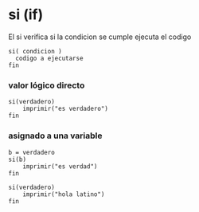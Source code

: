 # si (if)
El si verifica si la condicion se cumple ejecuta el codigo
```
si( condicion )
  codigo a ejecutarse
fin
```
### valor lógico directo
```
si(verdadero)
    imprimir("es verdadero")
fin
```

### asignado a una variable
```
b = verdadero
si(b)
    imprimir("es verdad")
fin
```

```
si(verdadero)
    imprimir("hola latino")
fin
```
